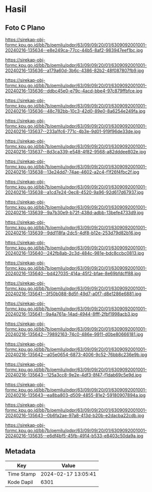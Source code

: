 # Hasil

## Foto C Plano

https://sirekap-obj-formc.kpu.go.id/bb7b/pemilu/pdpr/63/09/09/20/01/6309092001001-20240216-135634--e8e249ca-77cc-44b5-8af2-983947eef1bc.jpg

https://sirekap-obj-formc.kpu.go.id/bb7b/pemilu/pdpr/63/09/09/20/01/6309092001001-20240216-135636--a179a60d-3b6c-4386-82b2-48f087807fb9.jpg

https://sirekap-obj-formc.kpu.go.id/bb7b/pemilu/pdpr/63/09/09/20/01/6309092001001-20240216-135636--ddbc45e0-e79c-4acd-bbe4-97c879ffbfce.jpg

https://sirekap-obj-formc.kpu.go.id/bb7b/pemilu/pdpr/63/09/09/20/01/6309092001001-20240216-135636--48c782bb-10c3-42d0-89e0-8a6254e249fa.jpg

https://sirekap-obj-formc.kpu.go.id/bb7b/pemilu/pdpr/63/09/09/20/01/6309092001001-20240216-135637--233a1fc6-771c-4b3e-9d01-919f96de33de.jpg

https://sirekap-obj-formc.kpu.go.id/bb7b/pemilu/pdpr/63/09/09/20/01/6309092001001-20240216-135637--8d3ca339-e548-4f82-9568-a82dddee802e.jpg

https://sirekap-obj-formc.kpu.go.id/bb7b/pemilu/pdpr/63/09/09/20/01/6309092001001-20240216-135638--13e24dd7-74ae-4602-a2c4-f1f26f4fbc2f.jpg

https://sirekap-obj-formc.kpu.go.id/bb7b/pemilu/pdpr/63/09/09/20/01/6309092001001-20240216-135638--a1cd7e24-0ec8-4520-9a96-92d617d67937.jpg

https://sirekap-obj-formc.kpu.go.id/bb7b/pemilu/pdpr/63/09/09/20/01/6309092001001-20240216-135639--9a7b30e9-b72f-438d-adbb-13befe4733d9.jpg

https://sirekap-obj-formc.kpu.go.id/bb7b/pemilu/pdpr/63/09/09/20/01/6309092001001-20240216-135639--9dd118fa-2dc5-4df8-b12e-253d79d82b16.jpg

https://sirekap-obj-formc.kpu.go.id/bb7b/pemilu/pdpr/63/09/09/20/01/6309092001001-20240216-135640--242fb8ab-2c3d-484c-981e-bdc8ccbc0813.jpg

https://sirekap-obj-formc.kpu.go.id/bb7b/pemilu/pdpr/63/09/09/20/01/6309092001001-20240216-135640--bd427035-414a-45f2-bfae-8e69bfdcff88.jpg

https://sirekap-obj-formc.kpu.go.id/bb7b/pemilu/pdpr/63/09/09/20/01/6309092001001-20240216-135641--3f50b088-8d5f-49d7-a0f7-d8e1286e6881.jpg

https://sirekap-obj-formc.kpu.go.id/bb7b/pemilu/pdpr/63/09/09/20/01/6309092001001-20240216-135641--9a4a761a-14ad-4944-8fff-2fbf1998acb3.jpg

https://sirekap-obj-formc.kpu.go.id/bb7b/pemilu/pdpr/63/09/09/20/01/6309092001001-20240216-135642--79892163-74c0-486e-9911-d0be80666181.jpg

https://sirekap-obj-formc.kpu.go.id/bb7b/pemilu/pdpr/63/09/09/20/01/6309092001001-20240216-135642--a05e0654-6873-4006-9c52-76bb8c236e9b.jpg

https://sirekap-obj-formc.kpu.go.id/bb7b/pemilu/pdpr/63/09/09/20/01/6309092001001-20240216-135643--125a3cc8-9e2e-4df3-8f47-f1dab69c5e9d.jpg

https://sirekap-obj-formc.kpu.go.id/bb7b/pemilu/pdpr/63/09/09/20/01/6309092001001-20240216-135643--ea8ba803-d509-4855-81e2-59180907894a.jpg

https://sirekap-obj-formc.kpu.go.id/bb7b/pemilu/pdpr/63/09/09/20/01/6309092001001-20240216-135643--0b6fa2ae-97a8-413d-b20b-e2dacba22cdb.jpg

https://sirekap-obj-formc.kpu.go.id/bb7b/pemilu/pdpr/63/09/09/20/01/6309092001001-20240216-135635--e6df4bf5-45fb-4914-b533-e8403c50da9a.jpg


## Metadata

| Key        | Value               |
| ---------- | ------------------- |
| Time Stamp | 2024-02-17 13:05:41 |
| Kode Dapil | 6301                |



